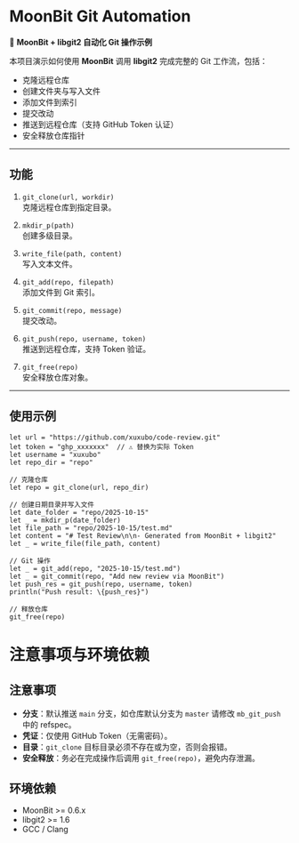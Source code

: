 # MoonBit Git Automation

🚀 **MoonBit + libgit2 自动化 Git 操作示例**

本项目演示如何使用 **MoonBit** 调用 **libgit2** 完成完整的 Git 工作流，包括：

- 克隆远程仓库
- 创建文件夹与写入文件
- 添加文件到索引
- 提交改动
- 推送到远程仓库（支持 GitHub Token 认证）
- 安全释放仓库指针

---

## 功能

1. `git_clone(url, workdir)`  
   克隆远程仓库到指定目录。

2. `mkdir_p(path)`  
   创建多级目录。

3. `write_file(path, content)`  
   写入文本文件。

4. `git_add(repo, filepath)`  
   添加文件到 Git 索引。

5. `git_commit(repo, message)`  
   提交改动。

6. `git_push(repo, username, token)`  
   推送到远程仓库，支持 Token 验证。

7. `git_free(repo)`  
   安全释放仓库对象。

---

## 使用示例

```moon
let url = "https://github.com/xuxubo/code-review.git"
let token = "ghp_xxxxxxx"  // ⚠️ 替换为实际 Token
let username = "xuxubo"
let repo_dir = "repo"

// 克隆仓库
let repo = git_clone(url, repo_dir)

// 创建日期目录并写入文件
let date_folder = "repo/2025-10-15"
let _ = mkdir_p(date_folder)
let file_path = "repo/2025-10-15/test.md"
let content = "# Test Review\n\n- Generated from MoonBit + libgit2"
let _ = write_file(file_path, content)

// Git 操作
let _ = git_add(repo, "2025-10-15/test.md")
let _ = git_commit(repo, "Add new review via MoonBit")
let push_res = git_push(repo, username, token)
println("Push result: \{push_res}")

// 释放仓库
git_free(repo)
```

# 注意事项与环境依赖

## 注意事项

- **分支**：默认推送 `main` 分支，如仓库默认分支为 `master` 请修改 `mb_git_push` 中的 refspec。
- **凭证**：仅使用 GitHub Token（无需密码）。
- **目录**：`git_clone` 目标目录必须不存在或为空，否则会报错。
- **安全释放**：务必在完成操作后调用 `git_free(repo)`，避免内存泄漏。

## 环境依赖

- MoonBit >= 0.6.x
- libgit2 >= 1.6
- GCC / Clang

